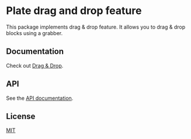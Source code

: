 # Plate drag and drop feature

This package implements drag & drop feature. It allows you to drag &
drop blocks using a grabber.

## Documentation

Check out
[Drag & Drop](https://slate-plugins.udecode.io/docs/components/dnd).

## API

See the [API documentation](https://plate-api.udecode.io/globals.html). 

## License

[MIT](../../LICENSE)
